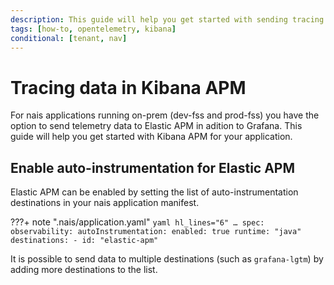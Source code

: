 ```yaml
---
description: This guide will help you get started with sending tracing data to Kibana APM.
tags: [how-to, opentelemetry, kibana]
conditional: [tenant, nav]
---
```

# Tracing data in Kibana APM

For nais applications running on-prem (dev-fss and prod-fss) you have the option to send telemetry data to Elastic APM in adition to Grafana. This guide will help you get started with Kibana APM for your application.

## Enable auto-instrumentation for Elastic APM

Elastic APM can be enabled by setting the list of auto-instrumentation destinations in your nais application manifest.

???+ note ".nais/application.yaml"
    ```yaml hl_lines="6"
    …
    spec:
      observability:
        autoInstrumentation:
          enabled: true
          runtime: "java"
          destinations:
            - id: "elastic-apm"
    ```

It is possible to send data to multiple destinations (such as `grafana-lgtm`) by adding more destinations to the list.

